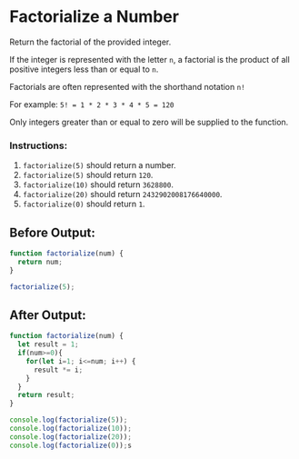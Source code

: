 # Factorialize a Number

Return the factorial of the provided integer.

If the integer is represented with the letter `n`, a factorial is the product of all positive integers less than or equal to `n`.

Factorials are often represented with the shorthand notation `n!`

For example: `5! = 1 * 2 * 3 * 4 * 5 = 120`

Only integers greater than or equal to zero will be supplied to the function.

### Instructions:
1. `factorialize(5)` should return a number.
2. `factorialize(5)` should return `120`.
3. `factorialize(10)` should return `3628800`.
4. `factorialize(20)` should return `2432902008176640000`.
5. `factorialize(0)` should return `1`.

## Before Output:
```javascript
function factorialize(num) {
  return num;
}

factorialize(5);
```

## After Output:
```javascript
function factorialize(num) {
  let result = 1;
  if(num>=0){    
    for(let i=1; i<=num; i++) {
      result *= i;
    }
  }
  return result;
}

console.log(factorialize(5));
console.log(factorialize(10));
console.log(factorialize(20));
console.log(factorialize(0));s
```